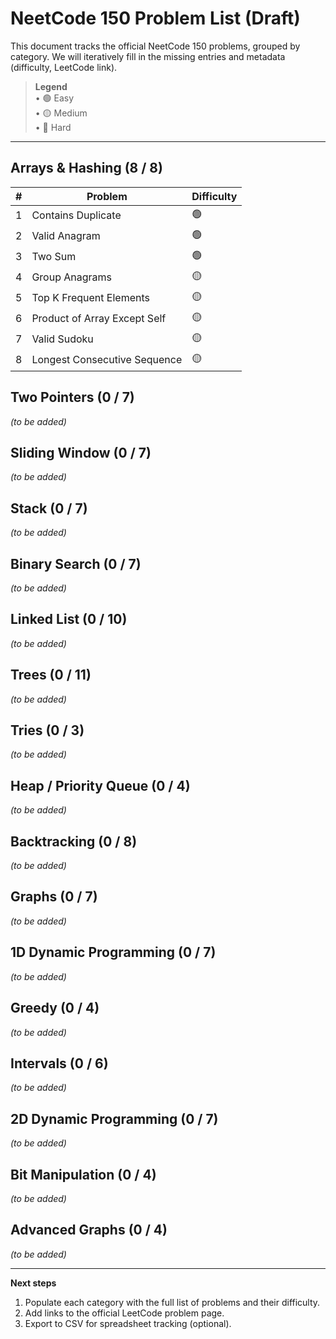 # NeetCode 150 Problem List (Draft)

This document tracks the official NeetCode 150 problems, grouped by category.  We will iteratively fill in the missing entries and metadata (difficulty, LeetCode link).  

> **Legend**  
> • 🟢 Easy  
> • 🟡 Medium  
> • 🔴 Hard

---

## Arrays & Hashing (8 / 8)
| # | Problem | Difficulty |
|---|----------|-----------|
| 1 | Contains Duplicate | 🟢 |
| 2 | Valid Anagram | 🟢 |
| 3 | Two Sum | 🟢 |
| 4 | Group Anagrams | 🟡 |
| 5 | Top K Frequent Elements | 🟡 |
| 6 | Product of Array Except Self | 🟡 |
| 7 | Valid Sudoku | 🟡 |
| 8 | Longest Consecutive Sequence | 🟡 |

## Two Pointers (0 / 7)
*(to be added)*

## Sliding Window (0 / 7)
*(to be added)*

## Stack (0 / 7)
*(to be added)*

## Binary Search (0 / 7)
*(to be added)*

## Linked List (0 / 10)
*(to be added)*

## Trees (0 / 11)
*(to be added)*

## Tries (0 / 3)
*(to be added)*

## Heap / Priority Queue (0 / 4)
*(to be added)*

## Backtracking (0 / 8)
*(to be added)*

## Graphs (0 / 7)
*(to be added)*

## 1D Dynamic Programming (0 / 7)
*(to be added)*

## Greedy (0 / 4)
*(to be added)*

## Intervals (0 / 6)
*(to be added)*

## 2D Dynamic Programming (0 / 7)
*(to be added)*

## Bit Manipulation (0 / 4)
*(to be added)*

## Advanced Graphs (0 / 4)
*(to be added)*

---

**Next steps**  
1. Populate each category with the full list of problems and their difficulty.  
2. Add links to the official LeetCode problem page.  
3. Export to CSV for spreadsheet tracking (optional).
